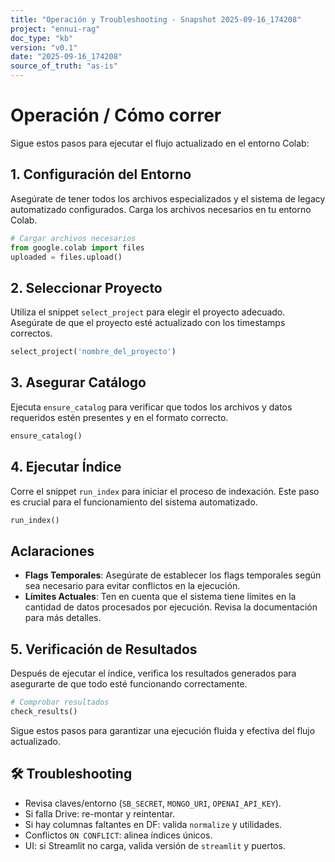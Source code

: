 ```yaml
---
title: "Operación y Troubleshooting - Snapshot 2025-09-16_174208"
project: "ennui-rag"
doc_type: "kb"
version: "v0.1"
date: "2025-09-16_174208"
source_of_truth: "as-is"
---
```


# Operación / Cómo correr

Sigue estos pasos para ejecutar el flujo actualizado en el entorno Colab:

## 1. Configuración del Entorno

Asegúrate de tener todos los archivos especializados y el sistema de legacy automatizado configurados. Carga los archivos necesarios en tu entorno Colab.

```python
# Cargar archivos necesarios
from google.colab import files
uploaded = files.upload()
```

## 2. Seleccionar Proyecto

Utiliza el snippet `select_project` para elegir el proyecto adecuado. Asegúrate de que el proyecto esté actualizado con los timestamps correctos.

```python
select_project('nombre_del_proyecto')
```

## 3. Asegurar Catálogo

Ejecuta `ensure_catalog` para verificar que todos los archivos y datos requeridos estén presentes y en el formato correcto.

```python
ensure_catalog()
```

## 4. Ejecutar Índice

Corre el snippet `run_index` para iniciar el proceso de indexación. Este paso es crucial para el funcionamiento del sistema automatizado.

```python
run_index()
```

## Aclaraciones

- **Flags Temporales**: Asegúrate de establecer los flags temporales según sea necesario para evitar conflictos en la ejecución.
- **Límites Actuales**: Ten en cuenta que el sistema tiene límites en la cantidad de datos procesados por ejecución. Revisa la documentación para más detalles.

## 5. Verificación de Resultados

Después de ejecutar el índice, verifica los resultados generados para asegurarte de que todo esté funcionando correctamente.

```python
# Comprobar resultados
check_results()
```

Sigue estos pasos para garantizar una ejecución fluida y efectiva del flujo actualizado.

## 🛠️ Troubleshooting
- Revisa claves/entorno (`SB_SECRET`, `MONGO_URI`, `OPENAI_API_KEY`).
- Si falla Drive: re-montar y reintentar.
- Si hay columnas faltantes en DF: valida `normalize` y utilidades.
- Conflictos `ON CONFLICT`: alinea índices únicos.
- UI: si Streamlit no carga, valida versión de `streamlit` y puertos.
